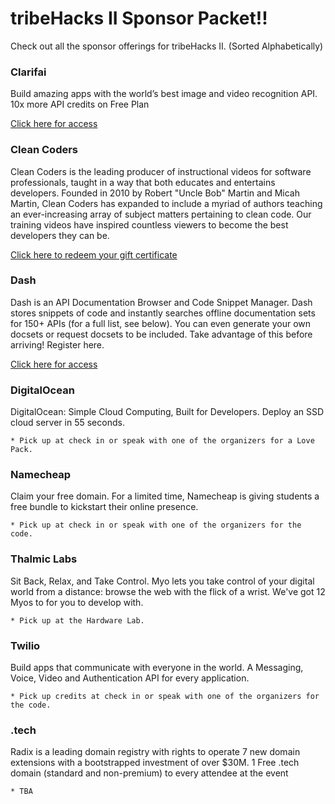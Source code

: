 # tribeHacks II Sponsor Packet!!

Check out all the sponsor offerings for tribeHacks II. (Sorted Alphabetically)

### Clarifai

Build amazing apps with the world’s best image and video recognition API. 10x more API credits on Free Plan

[Click here for access](developer.clarifai.com/signup/?code=TribeHacks)	

### Clean Coders

Clean Coders is the leading producer of instructional videos for software professionals, taught in a way that both educates and entertains developers. Founded in 2010 by Robert "Uncle Bob" Martin and Micah Martin, Clean Coders has expanded to include a myriad of authors teaching an ever-increasing array of subject matters pertaining to clean code. Our training videos have inspired countless viewers to become the best developers they can be. 

[Click here to redeem your gift certificate](http://tribehacks.com/assets/cleancoders.pdf)

### Dash 

Dash is an API Documentation Browser and Code Snippet Manager. Dash stores snippets of code and instantly searches offline documentation sets for 150+ APIs (for a full list, see below). You can even generate your own docsets or request docsets to be included. Take advantage of this before arriving! Register here. 

[Click here for access](https://kapeli.com/tribehacks)

### DigitalOcean

DigitalOcean: Simple Cloud Computing, Built for Developers. Deploy an SSD cloud server in 55 seconds.

	* Pick up at check in or speak with one of the organizers for a Love Pack.

### Namecheap

Claim your free domain. For a limited time, Namecheap is giving students a free bundle to kickstart their online presence. 

	* Pick up at check in or speak with one of the organizers for the code.	

### Thalmic Labs

Sit Back, Relax, and Take Control. Myo lets you take control of your digital world from a distance: browse the web with the flick of a wrist. We've got 12 Myos to for you to develop with. 

	* Pick up at the Hardware Lab.

### Twilio

Build apps that communicate with everyone in the world. A Messaging, Voice, Video and Authentication API for every application.

	* Pick up credits at check in or speak with one of the organizers for the code.	


### .tech

Radix is a leading domain registry with rights to operate 7 new domain extensions with a bootstrapped investment of over $30M. 1 Free .tech domain (standard and non-premium) to every attendee at the event

	* TBA